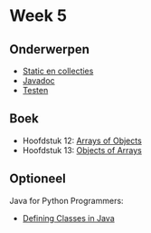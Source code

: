 # Week 5

## Onderwerpen

-   [Static en collecties](/topics/6a_static_en_collections)
-   [Javadoc](/topics/6b_javadoc)
-   [Testen](/topics/6c_testen)

## Boek

-   Hoofdstuk 12: [Arrays of Objects](https://books.trinket.io/thinkjava2/chapter12.html)
-   Hoofdstuk 13: [Objects of Arrays](https://books.trinket.io/thinkjava2/chapter13.html)

## Optioneel

Java for Python Programmers:

-   [Defining Classes in Java](https://runestone.academy/runestone/books/published/java4python/Java4Python/definingclasses.html)
